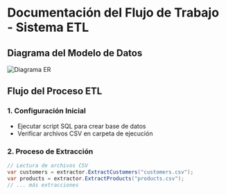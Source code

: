 # Documentación del Flujo de Trabajo - Sistema ETL

##  Diagrama del Modelo de Datos
![Diagrama ER](Documentation/diagrama-er.png)

##  Flujo del Proceso ETL

### 1. Configuración Inicial
- Ejecutar script SQL para crear base de datos
- Verificar archivos CSV en carpeta de ejecución

### 2. Proceso de Extracción
```csharp
// Lectura de archivos CSV
var customers = extractor.ExtractCustomers("customers.csv");
var products = extractor.ExtractProducts("products.csv");
// ... más extracciones
